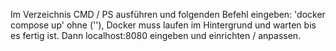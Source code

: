 Im Verzeichnis CMD / PS ausführen und folgenden Befehl eingeben: 'docker compose up' ohne (''), 
Docker muss laufen im Hintergrund und warten bis es fertig ist.
Dann localhost:8080 eingeben und einrichten / anpassen.
